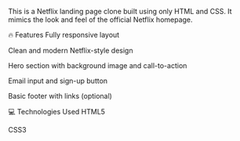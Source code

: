 This is a Netflix landing page clone built using only HTML and CSS. It mimics the look and feel of the official Netflix homepage.

🔥 Features
Fully responsive layout

Clean and modern Netflix-style design

Hero section with background image and call-to-action

Email input and sign-up button

Basic footer with links (optional)

💻 Technologies Used
HTML5

CSS3
